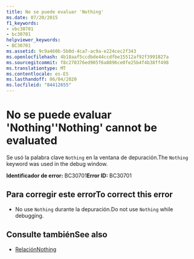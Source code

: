 ```yaml
---
title: No se puede evaluar 'Nothing'
ms.date: 07/20/2015
f1_keywords:
- vbc30701
- bc30701
helpviewer_keywords:
- BC30701
ms.assetid: 9c9a460b-5b0d-4ca7-ac9a-e224cec2f343
ms.openlocfilehash: 4b18aaf5ccdbde44ccdfbe15512af92f3991827a
ms.sourcegitcommit: f8c270376ed905f6a8896ce0fe25b4f4b38ff498
ms.translationtype: MT
ms.contentlocale: es-ES
ms.lasthandoff: 06/04/2020
ms.locfileid: "84412655"
---
```

# <a name="nothing-cannot-be-evaluated"></a><span data-ttu-id="76bf3-102">No se puede evaluar 'Nothing'</span><span class="sxs-lookup"><span data-stu-id="76bf3-102">'Nothing' cannot be evaluated</span></span>
<span data-ttu-id="76bf3-103">Se usó la palabra clave `Nothing` en la ventana de depuración.</span><span class="sxs-lookup"><span data-stu-id="76bf3-103">The `Nothing` keyword was used in the debug window.</span></span>  
  
 <span data-ttu-id="76bf3-104">**Identificador de error:** BC30701</span><span class="sxs-lookup"><span data-stu-id="76bf3-104">**Error ID:** BC30701</span></span>  
  
## <a name="to-correct-this-error"></a><span data-ttu-id="76bf3-105">Para corregir este error</span><span class="sxs-lookup"><span data-stu-id="76bf3-105">To correct this error</span></span>  
  
- <span data-ttu-id="76bf3-106">No use `Nothing` durante la depuración.</span><span class="sxs-lookup"><span data-stu-id="76bf3-106">Do not use `Nothing` while debugging.</span></span>  
  
## <a name="see-also"></a><span data-ttu-id="76bf3-107">Consulte también</span><span class="sxs-lookup"><span data-stu-id="76bf3-107">See also</span></span>

- [<span data-ttu-id="76bf3-108">Relación</span><span class="sxs-lookup"><span data-stu-id="76bf3-108">Nothing</span></span>](../language-reference/nothing.md)
